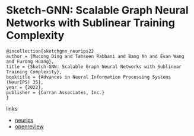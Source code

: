 # Sketch-GNN: Scalable Graph Neural Networks with Sublinear Training Complexity

```
@incollection{sketchgnn_neurips22
author = {Mucong Ding and Tahseen Rabbani and Bang An and Evan Wang and Furong Huang},
title = {Sketch-GNN: Scalable Graph Neural Networks with Sublinear Training Complexity},
booktitle = {Advances in Neural Information Processing Systems (NeurIPS) 35},
year = {2022},
publisher = {Curran Associates, Inc.}
}
```

links
- [neurips](https://nips.cc/Conferences/2022/Schedule?showEvent=53872)
- [openreview](https://openreview.net/forum?id=4PJbcrW_7wC)
